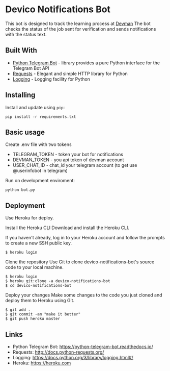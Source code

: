 Devico Notifications Bot
=====

This bot is designed to track the learning process at [Devman](https://dvmn.org/) 
The bot checks the status of the job sent for verification and 
sends notifications with the status text.


Built With
-------------

* [Python Telegram Bot](https://python-telegram-bot.readthedocs.io/) - library provides a pure Python interface for the Telegram Bot API
* [Requests](http://docs.python-requests.org/) - Elegant and simple HTTP library for Python
* [Logging](https://docs.python.org/3/library/logging.html#/) - Logging facility for Python


Installing
----------

Install and update using `pip`:

    pip install -r requirements.txt
    

Basic usage
-----------

Create .env file with two tokens
* TELEGRAM_TOKEN - token your bot for notifications
* DEVMAN_TOKEN - you api token of devman account
* USER_CHAT_ID - chat_id your telegram account (to get use @userinfobot in telegram)

Run on development enviroment:

    python bot.py


Deployment
----------

Use Heroku for deploy.

Install the Heroku CLI
Download and install the Heroku CLI.

If you haven't already, log in to your Heroku account and follow the prompts 
to create a new SSH public key.

    $ heroku login
Clone the repository
Use Git to clone devico-notifications-bot's source code to your local machine.

    $ heroku login
    $ heroku git:clone -a devico-notifications-bot
    $ cd devico-notifications-bot    
    
Deploy your changes
Make some changes to the code you just cloned and deploy them to Heroku using Git.

    $ git add .
    $ git commit -am "make it better"
    $ git push heroku master


Links
-----

* Python Telegram Bot: https://python-telegram-bot.readthedocs.io/
* Requests: http://docs.python-requests.org/
* Logging: https://docs.python.org/3/library/logging.html#/
* Heroku: https://heroku.com
